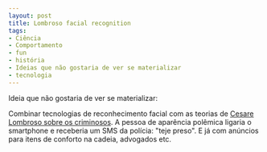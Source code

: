 ```yaml
---
layout: post
title: Lombroso facial recognition
tags:
- Ciência
- Comportamento
- fun
- história
- Ideias que não gostaria de ver se materializar
- tecnologia
---
```


Ideia que não gostaria de ver se materializar:

Combinar tecnologias de reconhecimento facial com as teorias de [Cesare Lombroso sobre os criminosos](http://www.significancemagazine.org/details/webexclusive/1378229/Testing-Lombrosos-theory.html). A pessoa de aparência polêmica ligaria o smartphone e receberia um SMS da polícia: "teje preso". E já com anúncios para itens de conforto na cadeia, advogados etc.
